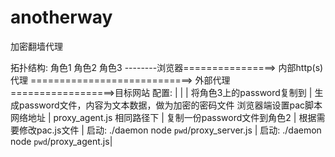 # anotherway
加密翻墙代理

拓扑结构:
        角色1                   角色2                                         角色3
--------浏览器================> 内部http(s)代理 ============================> 外部代理==================>目标网站
配置:                         |                                         |
                              | 将角色3上的password复制到               | 生成password文件，内容为文本数据，做为加密的密码文件
  浏览器端设置pac脚本网络地址 | proxy_agent.js 相同路径下               | 复制一份password文件到角色2
                              | 根据需要修改pac.js文件                  | 启动: ./daemon node `pwd`/proxy_server.js 
                              | 启动: ./daemon node `pwd`/proxy_agent.js| 


